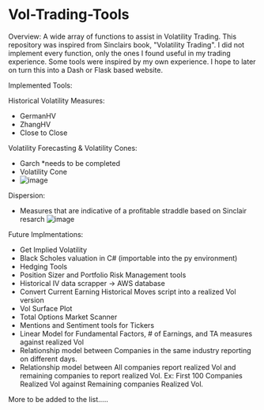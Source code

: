 # Vol-Trading-Tools

Overview:
A wide array of functions to assist in Volatility Trading.
This repository was inspired from Sinclairs book, "Volatility Trading".
I did not implement every function, only the ones I found useful in my trading experience.
Some tools were inspired by my own experience.
I hope to later on turn this into a Dash or Flask based website. 

Implemented Tools:

Historical Volatility Measures: 
* GermanHV
* ZhangHV
* Close to Close



Volatility Forecasting & Volatility Cones:
* Garch *needs to be completed
* Volatility Cone
* ![image](https://user-images.githubusercontent.com/65280357/185034455-f6e4f9e0-8a64-4cab-8b79-3c2d0f909e1a.png)


Dispersion:
* Measures that are indicative of a profitable straddle based on Sinclair resarch
![image](https://user-images.githubusercontent.com/65280357/185034354-89576fb5-5de6-4926-8259-57d163e49b0e.png)


Future Implmentations:

* Get Implied Volatility 
* Black Scholes valuation in C# (importable into the py environment)
* Hedging Tools
* Position Sizer and Portfolio Risk Management tools 
* Historical IV data scrapper -> AWS database
* Convert Current Earning Historical Moves script into a realized  Vol version
* Vol Surface Plot
* Total Options Market Scanner 
* Mentions and Sentiment tools for Tickers
* Linear Model for Fundamental Factors, # of Earnings, and TA measures against realized Vol
* Relationship model between Companies in the same industry reporting on different days. 
* Relationship model between All companies report realized Vol and remaining companies to report realized Vol. Ex: First 100 Companies Realized Vol against Remaining companies Realized Vol. 


More to be added to the list.....

